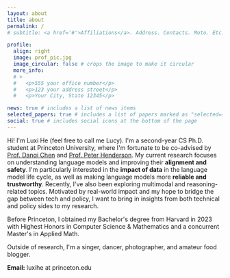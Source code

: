 ```yaml
---
layout: about
title: about
permalink: /
# subtitle: <a href='#'>Affiliations</a>. Address. Contacts. Moto. Etc.

profile:
  align: right
  image: prof_pic.jpg
  image_circular: false # crops the image to make it circular
  more_info: 
  # >
  #   <p>555 your office number</p>
  #   <p>123 your address street</p>
  #   <p>Your City, State 12345</p>

news: true # includes a list of news items
selected_papers: true # includes a list of papers marked as "selected={true}"
social: true # includes social icons at the bottom of the page
---
```


Hi! I'm Luxi He (feel free to call me Lucy). I'm a second-year CS Ph.D. student at Princeton University, where I'm fortunate to be co-advised by [Prof. Danqi Chen](https://www.cs.princeton.edu/~danqic/) and [Prof. Peter Henderson](https://www.peterhenderson.co/). My current research focuses on understanding language models and improving their **alignment and safety**. I'm particularly interested in the **impact of data** in the language model life cycle, as well as making language models more **reliable and trustworthy**. Recently, I've also been exploring multimodal and reasoning-related topics. Motivated by real-world impact and my hope to bridge the gap between tech and policy, I want to bring in insights from both technical and policy sides to my research.

Before Princeton, I obtained my Bachelor's degree from Harvard in 2023 with Highest Honors in Computer Science & Mathematics and a concurrent Master's in Applied Math. 

Outside of research, I'm a singer, dancer, photographer, and amateur food blogger. 

**Email:** luxihe at princeton.edu





